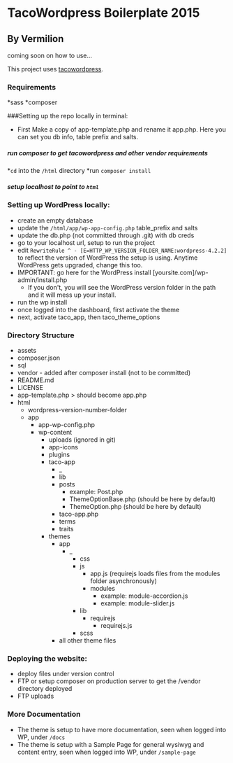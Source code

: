 # TacoWordpress Boilerplate 2015
## By Vermilion

coming soon on how to use...

This project uses [tacowordpress](https://github.com/tacowordpress/tacowordpress).

### Requirements
*sass
*composer

###Setting up the repo locally in terminal:

* First Make a copy of app-template.php and rename it app.php. Here you can set you db info, table prefix and salts.

##### run composer to get tacowordpress and other vendor requirements
*```cd``` into the ```/html``` directory
*run ```composer install```

##### setup localhost to point to ```html```

### Setting up WordPress locally:

* create an empty database
* update the ```/html/app/wp-app-config.php``` table_prefix and salts
* update the db.php (not committed through .git) with db creds
* go to your localhost url, setup to run the project
* edit ```RewriteRule ^ - [E=HTTP_WP_VERSION_FOLDER_NAME:wordpress-4.2.2]``` to reflect the version of WordPress the setup is using. Anytime WordPress gets upgraded, change this too.
* IMPORTANT: go here for the WordPress install [yoursite.com]/wp-admin/install.php
  * If you don't, you will see the WordPress version folder in the path and it will mess up your install.
* run the wp install
* once logged into the dashboard, first activate the theme
* next, activate taco_app, then taco_theme_options

### Directory Structure
* assets
* composer.json
* sql
* vendor - added after composer install (not to be committed)
* README.md
* LICENSE
* app-template.php > should become app.php
* html
  * wordpress-version-number-folder
  * app
    * app-wp-config.php
    * wp-content
      * uploads (ignored in git)
      * app-icons
      * plugins
      * taco-app
        * _
        * lib
        * posts
          * example: Post.php
          * ThemeOptionBase.php (should be here by default)
          * ThemeOption.php (should be here by default)
        * taco-app.php
        * terms
        * traits
      * themes
        * app
          * _
            * css
            * js
              * app.js (requirejs loads files from the modules folder asynchronously)
              * modules
                * example: module-accordion.js
                * example: module-slider.js
            * lib
              * requirejs
                * requirejs.js
            * scss
        * all other theme files

### Deploying the website:

* deploy files under version control
* FTP or setup composer on production server to get the /vendor directory deployed
* FTP uploads

### More Documentation
* The theme is setup to have more documentation, seen when logged into WP, under ```/docs```
* The theme is setup with a Sample Page for general wysiwyg and content entry, seen when logged into WP, under ```/sample-page```

